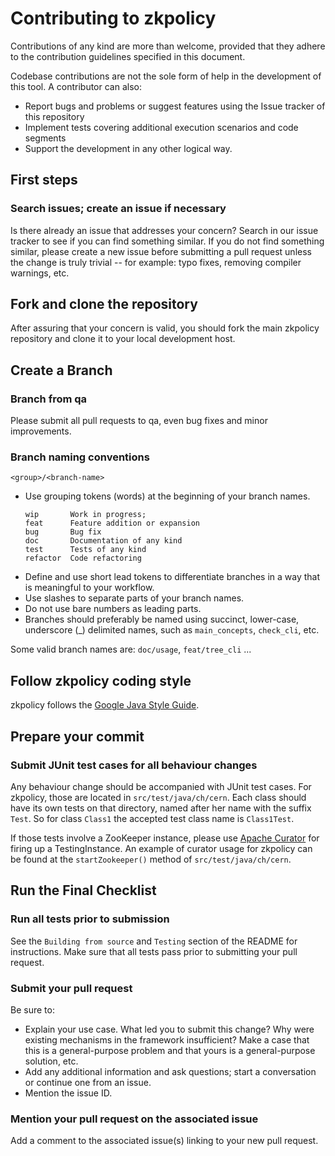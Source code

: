 # Contributing to zkpolicy

Contributions of any kind are more than welcome, provided that they adhere to the contribution guidelines specified in this document.

Codebase contributions are not the sole form of help in the development of this tool. A contributor can also:
* Report bugs and problems or suggest features using the Issue tracker of this repository
* Implement tests covering additional execution scenarios and code segments
* Support the development in any other logical way.

## First steps

### Search issues; create an issue if necessary

Is there already an issue that addresses your concern? Search in our issue tracker to see if you can find something similar. If you do not find something similar, please create a new issue before submitting a pull request unless the change is truly trivial -- for example: typo fixes, removing compiler warnings, etc.

## Fork and clone the repository

After assuring that your concern is valid, you should fork the main zkpolicy repository and clone it to your local development host.

## Create a Branch

### Branch from qa
Please submit all pull requests to qa, even bug fixes and minor improvements.

### Branch naming conventions

```
<group>/<branch-name>
```

* Use grouping tokens (words) at the beginning of your branch names.
    ```
    wip       Work in progress;
    feat      Feature addition or expansion
    bug       Bug fix
    doc       Documentation of any kind
    test      Tests of any kind
    refactor  Code refactoring
    ```
* Define and use short lead tokens to differentiate branches in a way that is meaningful to your workflow.
* Use slashes to separate parts of your branch names.
* Do not use bare numbers as leading parts.
* Branches should preferably be named using succinct, lower-case, underscore (_) delimited names, such as `main_concepts`, `check_cli`, etc.

Some valid branch names are: `doc/usage`, `feat/tree_cli` ...

## Follow zkpolicy coding style

zkpolicy follows the [Google Java Style Guide](https://google.github.io/styleguide/javaguide.html).

## Prepare your commit

### Submit JUnit test cases for all behaviour changes

Any behaviour change should be accompanied with JUnit test cases. For zkpolicy, those are located in `src/test/java/ch/cern`. Each class should have its own tests on that directory, named after her name with the suffix `Test`. So for class `Class1` the accepted test class name is `Class1Test`.

If those tests involve a ZooKeeper instance, please use [Apache Curator](https://curator.apache.org/) for firing up a TestingInstance. An example of curator usage for zkpolicy can be found at the `startZookeeper()` method of `src/test/java/ch/cern`.

## Run the Final Checklist

### Run all tests prior to submission

See the `Building from source` and `Testing` section of the README for instructions. Make sure that all tests pass prior to submitting your pull request.

### Submit your pull request

Be sure to:
* Explain your use case. What led you to submit this change? Why were existing mechanisms in the framework insufficient? Make a case that this is a general-purpose problem and that yours is a general-purpose solution, etc.
* Add any additional information and ask questions; start a conversation or continue one from an issue.
* Mention the issue ID.

### Mention your pull request on the associated issue

Add a comment to the associated issue(s) linking to your new pull request.
